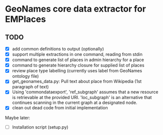 # GeoNames core data extractor for EMPlaces

## TODO

- [x] add common definitions to output (optionally)
- [x] support multiple extractions in one command, reading from stdin
- [x] command to generate list of places in admin hierarchy for a place
- [x] command to generate hierarchy closure for supplied list of places
- [x] review place type labelling (currently uses label from GeoNames ontology file)
- [x] get_geonames_data.py:  Pull text about place from Wikipedia (1st paragraph of text)
- [x] Using 'commondataexport', 'ref_subgraph' assumes that a new resource is retrievable at the provided URI.  'loc_subgraph' is an alternative that continues scanning in the current graph at a designated node.
- [x] clean out dead code from initial implementation

Maybe later:

- [ ] Installation script (setup.py)

